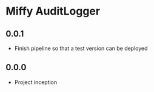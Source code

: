 # Miffy AuditLogger

## 0.0.1

- Finish pipeline so that a test version can be deployed

## 0.0.0

- Project inception

